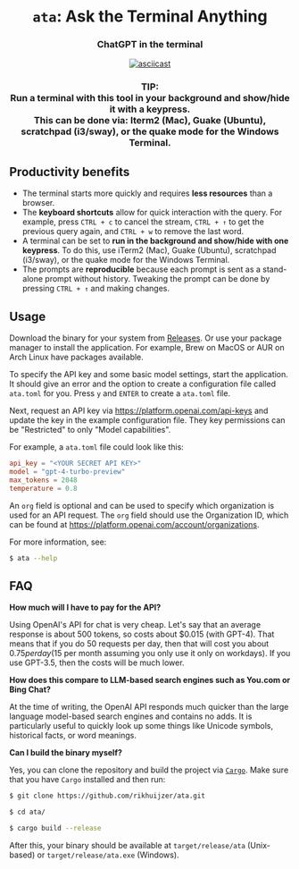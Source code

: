 <h1 align="center"><code>ata</code>: Ask the Terminal Anything</h1>

<h3 align="center">ChatGPT in the terminal</h3>

<p align="center">
  <a href="https://asciinema.org/a/565384"><img src="https://asciinema.org/a/565384.svg" alt="asciicast"></a>
</p>

<h3 align=center>
TIP:<br>
  Run a terminal with this tool in your background and show/hide it with a keypress.<br>
    This can be done via: Iterm2 (Mac), Guake (Ubuntu), scratchpad (i3/sway), or the quake mode for the Windows Terminal.
</h3>

## Productivity benefits

- The terminal starts more quickly and requires **less resources** than a browser.
- The **keyboard shortcuts** allow for quick interaction with the query. For example, press `CTRL + c` to cancel the stream, `CTRL + ↑` to get the previous query again, and `CTRL + w` to remove the last word.
- A terminal can be set to **run in the background and show/hide with one keypress**. To do this, use iTerm2 (Mac), Guake (Ubuntu), scratchpad (i3/sway), or the quake mode for the Windows Terminal.
- The prompts are **reproducible** because each prompt is sent as a stand-alone prompt without history. Tweaking the prompt can be done by pressing `CTRL + ↑` and making changes.

## Usage

Download the binary for your system from [Releases](https://github.com/rikhuijzer/ata/releases).
Or use your package manager to install the application.
For example, Brew on MacOS or AUR on Arch Linux have packages available.

To specify the API key and some basic model settings, start the application.
It should give an error and the option to create a configuration file called `ata.toml` for you.
Press `y` and `ENTER` to create a `ata.toml` file.

Next, request an API key via <https://platform.openai.com/api-keys> and update the key in the example configuration file.
They key permissions can be "Restricted" to only "Model capabilities".

For example, a `ata.toml` file could look like this:

```toml
api_key = "<YOUR SECRET API KEY>"
model = "gpt-4-turbo-preview"
max_tokens = 2048
temperature = 0.8
```

An `org` field is optional and can be used to specify which organization is used for an API request.
The `org` field should use the Organization ID, which can be found at
https://platform.openai.com/account/organizations.

For more information, see:

```sh
$ ata --help
```

## FAQ

**How much will I have to pay for the API?**

Using OpenAI's API for chat is very cheap.
Let's say that an average response is about 500 tokens, so costs about $0.015 (with GPT-4).
That means that if you do 50 requests per day, then that will cost you about $0.75 per day ($15 per month assuming you only use it only on workdays).
If you use GPT-3.5, then the costs will be much lower.

**How does this compare to LLM-based search engines such as You.com or Bing Chat?**

At the time of writing, the OpenAI API responds much quicker than the large language model-based search engines and contains no adds.
It is particularly useful to quickly look up some things like Unicode symbols, historical facts, or word meanings.

**Can I build the binary myself?**

Yes, you can clone the repository and build the project via [`Cargo`](https://github.com/rust-lang/cargo).
Make sure that you have `Cargo` installed and then run:

```sh
$ git clone https://github.com/rikhuijzer/ata.git

$ cd ata/

$ cargo build --release
```
After this, your binary should be available at `target/release/ata` (Unix-based) or `target/release/ata.exe` (Windows).
